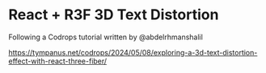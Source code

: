 # React + R3F 3D Text Distortion

Following a Codrops tutorial written by @abdelrhmanshalil

https://tympanus.net/codrops/2024/05/08/exploring-a-3d-text-distortion-effect-with-react-three-fiber/
